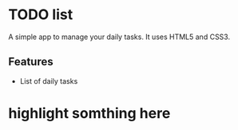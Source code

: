 # TODO list
A simple app to manage your daily tasks.
It uses HTML5 and CSS3.
## Features
* List of daily tasks
# highlight somthing here